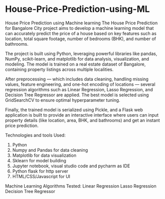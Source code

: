 # House-Price-Prediction-using-ML
House Price Prediction using Machine learning
The House Price Prediction for Bangalore City project aims to develop a machine learning model that can accurately predict the price of a house based on key features such as location, total square footage, number of bedrooms (BHK), and number of bathrooms.

The project is built using Python, leveraging powerful libraries like pandas, NumPy, scikit-learn, and matplotlib for data analysis, visualization, and modeling. The model is trained on a real estate dataset of Bangalore, containing property listings across multiple localities.

After preprocessing — which includes data cleaning, handling missing values, feature engineering, and one-hot encoding of locations — several regression algorithms such as Linear Regression, Lasso Regression, and Decision Tree Regressor are applied. The best model is selected using GridSearchCV to ensure optimal hyperparameter tuning.

Finally, the trained model is serialized using Pickle, and a Flask web application is built to provide an interactive interface where users can input property details (like location, area, BHK, and bathrooms) and get an instant price prediction.

Technologies and tools Used:
1. Python
2. Numpy and Pandas for data cleaning
3. Matplotlib for data visualization
4. Sklearn for model building
5. Jupyter notebook, visual studio code and pycharm as IDE
6. Python flask for http server
7. HTML/CSS/Javascript for UI

Machine Learning Algorithms Tested:
Linear Regression
Lasso Regression
Decision Tree Regressor

